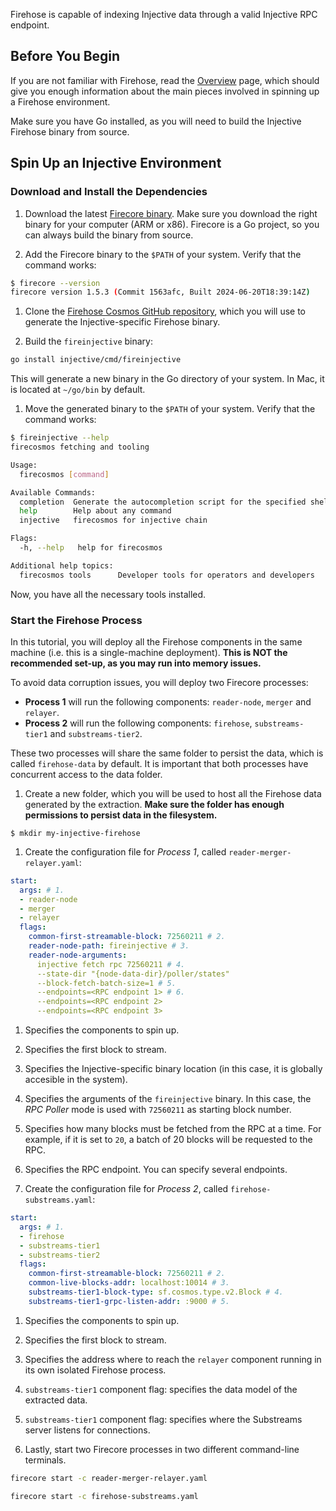 Firehose is capable of indexing Injective data through a valid Injective RPC endpoint.

## Before You Begin

If you are not familiar with Firehose, read the [Overview](../overview.md) page, which should give you enough information about the main pieces involved in spinning up a Firehose environment.

Make sure you have Go installed, as you will need to build the Injective Firehose binary from source.

## Spin Up an Injective Environment

### Download and Install the Dependencies

1. Download the latest [Firecore binary](https://github.com/streamingfast/firehose-core/releases).
Make sure you download the right binary for your computer (ARM or x86).
Firecore is a Go project, so you can always build the binary from source.

1. Add the Firecore binary to the `$PATH` of your system. Verify that the command works:

```bash
$ firecore --version
firecore version 1.5.3 (Commit 1563afc, Built 2024-06-20T18:39:14Z)
```

1. Clone the [Firehose Cosmos GitHub repository](https://github.com/streamingfast/firehose-cosmos), which you will use to generate the Injective-specific Firehose binary.

1. Build the `fireinjective` binary:

```bash
go install injective/cmd/fireinjective
```

This will generate a new binary in the Go directory of your system.
In Mac, it is located at `~/go/bin` by default.

1. Move the generated binary to the `$PATH` of your system. Verify that the command works:

```bash
$ fireinjective --help
firecosmos fetching and tooling

Usage:
  firecosmos [command]

Available Commands:
  completion  Generate the autocompletion script for the specified shell
  help        Help about any command
  injective   firecosmos for injective chain

Flags:
  -h, --help   help for firecosmos

Additional help topics:
  firecosmos tools      Developer tools for operators and developers
```

Now, you have all the necessary tools installed.

### Start the Firehose Process

In this tutorial, you will deploy all the Firehose components in the same machine (i.e. this is a single-machine deployment). **This is NOT the recommended set-up, as you may run into memory issues.**

To avoid data corruption issues, you will deploy two Firecore processes:
- **Process 1** will run the following components: `reader-node`, `merger` and `relayer`.
- **Process 2** will run the following components: `firehose`, `substreams-tier1` and `substreams-tier2`.

These two processes will share the same folder to persist the data, which is called `firehose-data` by default. It is important that both processes have concurrent access to the data folder.

1. Create a new folder, which you will be used to host all the Firehose data generated by the extraction.
**Make sure the folder has enough permissions to persist data in the filesystem.**

```
$ mkdir my-injective-firehose
```

1. Create the configuration file for _Process 1_, called `reader-merger-relayer.yaml`:

```yaml
start:
  args: # 1.
  - reader-node
  - merger
  - relayer
  flags:
    common-first-streamable-block: 72560211 # 2.
    reader-node-path: fireinjective # 3.
    reader-node-arguments:
      injective fetch rpc 72560211 # 4.
      --state-dir "{node-data-dir}/poller/states"
      --block-fetch-batch-size=1 # 5.
      --endpoints=<RPC endpoint 1> # 6.
      --endpoints=<RPC endpoint 2>
      --endpoints=<RPC endpoint 3>
```
1. Specifies the components to spin up.
2. Specifies the first block to stream.
3. Specifies the Injective-specific binary location (in this case, it is globally accesible in the system).
4. Specifies the arguments of the `fireinjective` binary.
In this case, the _RPC Poller_ mode is used with `72560211` as starting block number.
5. Specifies how many blocks must be fetched from the RPC at a time. For example, if it is set to `20`, a batch of 20 blocks will be requested to the RPC.
6. Specifies the RPC endpoint. You can specify several endpoints.

1. Create the configuration file for _Process 2_, called `firehose-substreams.yaml`:

```yaml
start:
  args: # 1.
  - firehose
  - substreams-tier1
  - substreams-tier2
  flags:
    common-first-streamable-block: 72560211 # 2.
    common-live-blocks-addr: localhost:10014 # 3.
    substreams-tier1-block-type: sf.cosmos.type.v2.Block # 4.
    substreams-tier1-grpc-listen-addr: :9000 # 5.
```
1. Specifies the components to spin up.
2. Specifies the first block to stream.
3. Specifies the address where to reach the `relayer` component running in its own isolated Firehose process.
4. `substreams-tier1` component flag: specifies the data model of the extracted data.
5. `substreams-tier1` component flag: specifies where the Substreams server listens for connections.

1. Lastly, start two Firecore processes in two different command-line terminals.

```bash
firecore start -c reader-merger-relayer.yaml
```

```bash
firecore start -c firehose-substreams.yaml
```